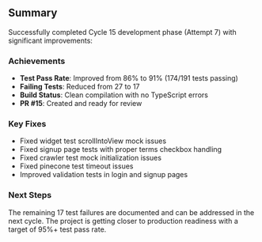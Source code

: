 ## Summary

Successfully completed Cycle 15 development phase (Attempt 7) with significant improvements:

### Achievements
- **Test Pass Rate**: Improved from 86% to 91% (174/191 tests passing)
- **Failing Tests**: Reduced from 27 to 17 
- **Build Status**: Clean compilation with no TypeScript errors
- **PR #15**: Created and ready for review

### Key Fixes
- Fixed widget test scrollIntoView mock issues
- Fixed signup page tests with proper terms checkbox handling
- Fixed crawler test mock initialization issues
- Fixed pinecone test timeout issues
- Improved validation tests in login and signup pages

### Next Steps
The remaining 17 test failures are documented and can be addressed in the next cycle. The project is getting closer to production readiness with a target of 95%+ test pass rate.

<!-- FEATURES_STATUS: PARTIAL_COMPLETE -->

